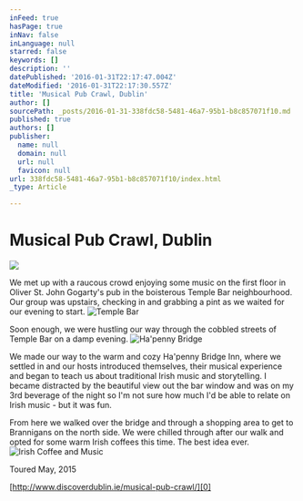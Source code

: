 ```yaml
---
inFeed: true
hasPage: true
inNav: false
inLanguage: null
starred: false
keywords: []
description: ''
datePublished: '2016-01-31T22:17:47.004Z'
dateModified: '2016-01-31T22:17:30.557Z'
title: 'Musical Pub Crawl, Dublin'
author: []
sourcePath: _posts/2016-01-31-338fdc58-5481-46a7-95b1-b8c857071f10.md
published: true
authors: []
publisher:
  name: null
  domain: null
  url: null
  favicon: null
url: 338fdc58-5481-46a7-95b1-b8c857071f10/index.html
_type: Article

---
```

# Musical Pub Crawl, Dublin
![](https://the-grid-user-content.s3-us-west-2.amazonaws.com/64c0a1cb-edd3-44a4-89b6-75b6cb207e06.jpg)

We met up with a raucous crowd enjoying some music on the first floor in Oliver St. John Gogarty's pub in the boisterous Temple Bar neighbourhood.  Our group was upstairs, checking in and grabbing a pint as we waited for our evening to  start.
![Temple Bar](https://the-grid-user-content.s3-us-west-2.amazonaws.com/bd85bfe7-78f2-4983-b549-434d1dba7107.jpg)

Soon enough, we were hustling our way through the cobbled streets of Temple Bar on a damp evening.
![Ha'penny Bridge](https://the-grid-user-content.s3-us-west-2.amazonaws.com/d758aee3-0bc7-48fc-b681-19f12612fa63.jpg)

We made our way to the warm and cozy Ha'penny Bridge Inn, where we settled in and our hosts introduced themselves, their musical experience and began to teach us about traditional Irish music and storytelling. I became distracted by the beautiful view out the bar window and was on my 3rd beverage of the night so I'm not sure how much I'd be able to relate on Irish music - but it was fun.

From here we walked over the bridge and through a shopping area to get to Brannigans on the north side.  We were chilled through after our walk and opted for some warm Irish coffees this time.  The best idea ever.
![Irish Coffee and Music](https://s3-us-west-2.amazonaws.com/the-grid-img/p/d9b9eacf5e59b6a6728a93f556a97994b260caac.jpg)

Toured May, 2015

[http://www.discoverdublin.ie/musical-pub-crawl/][0]

[0]: http://www.discoverdublin.ie/musical-pub-crawl/